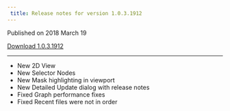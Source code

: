 ```yaml
---
 title: Release notes for version 1.0.3.1912
---
```


Published on 2018 March 19

<a href="" class="btn btn-sm btn-primary">Download 1.0.3.1912</a>

***

<ul class="changelog">
<li class="new"><span>New</span>  2D View</li>
<li class="new"><span>New</span>  Selector Nodes</li>
<li class="new"><span>New</span>  Mask highlighting in viewport</li>
<li class="new"><span>New</span>  Detailed Update dialog with release notes</li>
<li class="fixed"><span>Fixed</span>  Graph performance fixes</li>
<li class="fixed"><span>Fixed</span>  Recent files were not in order</li>
</ul>
